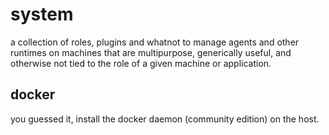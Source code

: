 # system

a collection of roles, plugins and whatnot to manage agents and other runtimes on machines that are multipurpose, generically useful, and otherwise not tied to the role of a given machine or application.

## docker

you guessed it, install the docker daemon (community edition) on the host.
